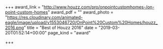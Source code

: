 +++
award_link = "http://www.houzz.com/pro/onpointcustomhomes-/on-point-custom-homes"
award_pdf = ""
award_photo = "https://res.cloudinary.com/animated-eagle/image/upload/v1553046720/OnPoint%20Custom%20Homes/houzz_2016.png"
title = "Best of Houzz 2016"
date = "2019-03-20T01:52:14+00:00"
page_kind = "award"

+++

